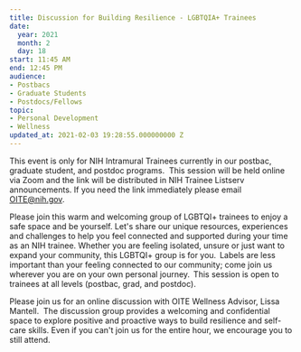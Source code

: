 ```yaml
---
title: Discussion for Building Resilience - LGBTQIA+ Trainees
date:
  year: 2021
  month: 2
  day: 18
start: 11:45 AM
end: 12:45 PM
audience:
- Postbacs
- Graduate Students
- Postdocs/Fellows
topic:
- Personal Development
- Wellness
updated_at: 2021-02-03 19:28:55.000000000 Z
---
```

This event is only for NIH Intramural Trainees currently in our postbac,
graduate student, and postdoc programs.  This session will be held
online via Zoom and the link will be distributed in NIH Trainee Listserv
announcements. If you need the link immediately please email
OITE@nih.gov. 

Please join this warm and welcoming group of LGBTQI+ trainees to enjoy a
safe space and be yourself. Let's share our unique resources,
experiences and challenges to help you feel connected and supported
during your time as an NIH trainee. Whether you are feeling isolated,
unsure or just want to expand your community, this LGBTQI+ group is for
you.  Labels are less important than your feeling connected to our
community; come join us wherever you are on your own personal
journey.  This session is open to trainees at all levels (postbac, grad,
and postdoc).

Please join us for an online discussion with OITE Wellness
Advisor, Lissa Mantell.  The discussion group provides a welcoming and
confidential space to explore positive and proactive ways to build
resilience and self-care skills. Even if you can\'t join us for the
entire hour, we encourage you to still attend. 

<span> </span>

 

 
